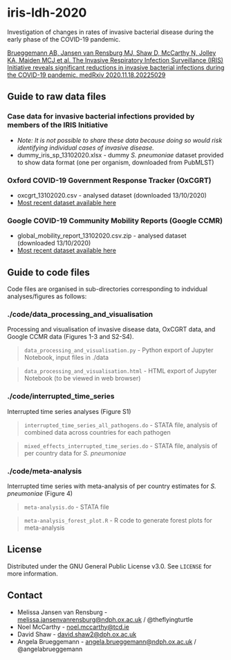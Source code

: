 # iris-ldh-2020

Investigation of changes in rates of invasive bacterial disease during the early phase of the COVID-19 pandemic.

[Brueggemann AB, Jansen van Rensburg MJ, Shaw D, McCarthy N, Jolley KA, Maiden MCJ et al. The Invasive Respiratory Infection Surveillance (IRIS) Initiative reveals significant reductions in invasive bacterial infections during the COVID-19 pandemic. medRxiv 2020.11.18.20225029](https://www.medrxiv.org/content/10.1101/2020.11.18.20225029v1)


## Guide to raw data files

### Case data for invasive bacterial infections provided by members of the IRIS Initiative
* _Note: It is not possible to share these data because doing so would risk identifying individual cases of invasive disease._ 
* dummy_iris_sp_13102020.xlsx - dummy _S. pneumoniae_ dataset provided to show data format (one per organism, downloaded from PubMLST)

### Oxford COVID-19 Government Response Tracker (OxCGRT)
* oxcgrt_13102020.csv - analysed dataset (downloaded 13/10/2020)
* [Most recent dataset available here](https://www.bsg.ox.ac.uk/research/research-projects/covid-19-government-response-tracker)

### Google COVID-19 Community Mobility Reports (Google CCMR)
* global_mobility_report_13102020.csv.zip - analysed dataset (downloaded 13/10/2020)
* [Most recent dataset available here](https://www.google.com/covid19/mobility/)


## Guide to code files

Code files are organised in sub-directories corresponding to indvidual analyses/figures as follows:

### ./code/data_processing_and_visualisation
Processing and visualisation of invasive disease data, OxCGRT data, and Google CCMR data (Figures 1-3 and S2-S4).

> `data_processing_and_visualisation.py` - Python export of Jupyter Notebook, input files in ./data

> `data_processing_and_visualisation.html` - HTML export of Jupyter Notebook (to be viewed in web browser)

### ./code/interrupted_time_series
Interrupted time series analyses (Figure S1)

> `interrupted_time_series_all_pathogens.do` - STATA file, analysis of combined data across countries for each pathogen

> `mixed_effects_interrupted_time_series.do` - STATA file, analysis of per country data for _S. pneumoniae_

### ./code/meta-analysis
Interrupted time series with meta-analysis of per country estimates for _S. pneumoniae_ (Figure 4)

> `meta-analysis.do` - STATA file 

> `meta-analysis_forest_plot.R` - R code to generate forest plots for meta-analysis

## License

Distributed under the GNU General Public License v3.0. See `LICENSE` for more information.


## Contact

* Melissa Jansen van Rensburg - melissa.jansenvanrensburg@ndph.ox.ac.uk / @theflyingturtle
* Noel McCarthy - noel.mccarthy@tcd.ie
* David Shaw - david.shaw2@dph.ox.ac.uk
* Angela Brueggemann - angela.brueggemann@ndph.ox.ac.uk / @angelabrueggemann
